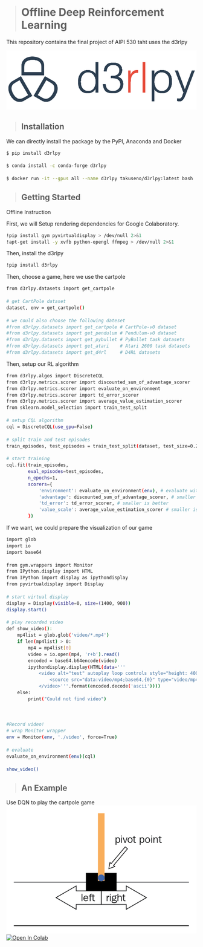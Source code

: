 ># Offline Deep Reinforcement Learning 

This repository contains the final project of AIPI 530 taht uses the d3rlpy

![](logo.png)

>## Installation

We can directly install the package by the PyPI, Anaconda and Docker
```bash
$ pip install d3rlpy

$ conda install -c conda-forge d3rlpy

$ docker run -it --gpus all --name d3rlpy takuseno/d3rlpy:latest bash
```


>## Getting Started
Offline Instruction

First, we will Setup rendering dependencies for Google Colaboratory.
```bash
!pip install gym pyvirtualdisplay > /dev/null 2>&1
!apt-get install -y xvfb python-opengl ffmpeg > /dev/null 2>&1
```
Then, install the d3rlpy
```bash
!pip install d3rlpy
```

Then, choose a game, here we use the cartpole
```bash
from d3rlpy.datasets import get_cartpole

# get CartPole dataset
dataset, env = get_cartpole()

# we could also choose the following dateset
#from d3rlpy.datasets import get_cartpole # CartPole-v0 dataset
#from d3rlpy.datasets import get_pendulum # Pendulum-v0 dataset
#from d3rlpy.datasets import get_pybullet # PyBullet task datasets
#from d3rlpy.datasets import get_atari    # Atari 2600 task datasets
#from d3rlpy.datasets import get_d4rl     # D4RL datasets

```

Then, setup our RL algorithm
```bash
from d3rlpy.algos import DiscreteCQL
from d3rlpy.metrics.scorer import discounted_sum_of_advantage_scorer
from d3rlpy.metrics.scorer import evaluate_on_environment
from d3rlpy.metrics.scorer import td_error_scorer
from d3rlpy.metrics.scorer import average_value_estimation_scorer
from sklearn.model_selection import train_test_split

# setup CQL algorithm
cql = DiscreteCQL(use_gpu=False)

# split train and test episodes
train_episodes, test_episodes = train_test_split(dataset, test_size=0.2)

# start training
cql.fit(train_episodes,
        eval_episodes=test_episodes,
        n_epochs=1,
        scorers={
            'environment': evaluate_on_environment(env), # evaluate with CartPol-v0 environment
            'advantage': discounted_sum_of_advantage_scorer, # smaller is better
            'td_error': td_error_scorer, # smaller is better
            'value_scale': average_value_estimation_scorer # smaller is better
        })
```

If we want, we could prepare the visualization of our game

```bash
import glob
import io
import base64

from gym.wrappers import Monitor
from IPython.display import HTML
from IPython import display as ipythondisplay
from pyvirtualdisplay import Display

# start virtual display
display = Display(visible=0, size=(1400, 900))
display.start()

# play recorded video
def show_video():
    mp4list = glob.glob('video/*.mp4')
    if len(mp4list) > 0:
        mp4 = mp4list[0]
        video = io.open(mp4, 'r+b').read()
        encoded = base64.b64encode(video)
        ipythondisplay.display(HTML(data='''
            <video alt="test" autoplay loop controls style="height: 400px;">
                <source src="data:video/mp4;base64,{0}" type="video/mp4" />
            </video>'''.format(encoded.decode('ascii'))))
    else: 
        print("Could not find video")
        
        
        
#Record video!
# wrap Monitor wrapper
env = Monitor(env, './video', force=True)

# evaluate
evaluate_on_environment(env)(cql)

show_video()
```


>## An Example

Use DQN to play the cartpole game
![](9170409d-15f1-453b-816a-6f601a89fcf2.png)
[![Open In Colab](https://colab.research.google.com/assets/colab-badge.svg)](https://colab.research.google.com/drive/1nXXYVp0oEExxSGWvscic887sPOFp1l7e?usp=sharing)




